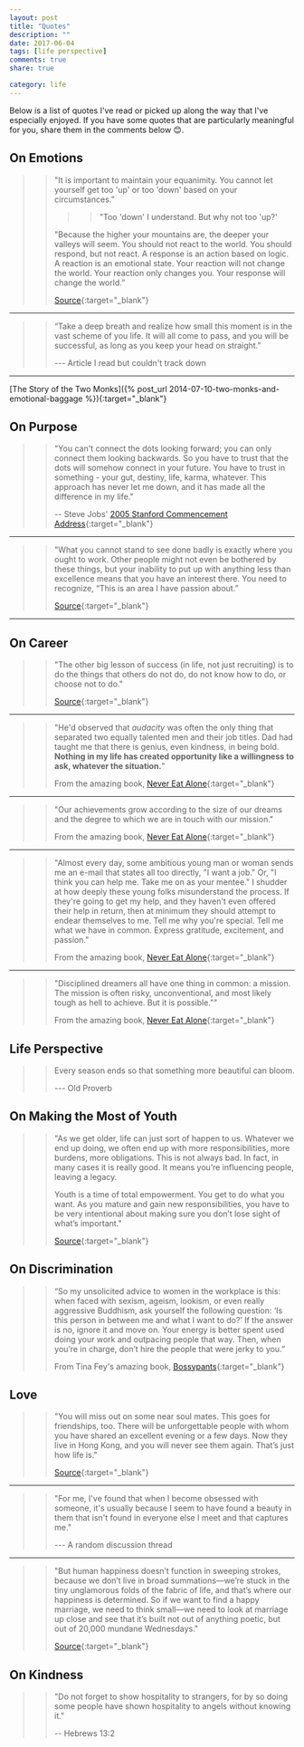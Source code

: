 ```yaml
---
layout: post
title: "Quotes"
description: ""
date: 2017-06-04
tags: [life perspective]
comments: true
share: true

category: life
--- 
```


Below is a list of quotes I've read or picked up along the way that I've especially enjoyed. If you have some quotes that are particularly meaningful for you, share them in the comments below 😊.


## On Emotions

> > "It is important to maintain your equanimity. You cannot let yourself get too 'up' or too 'down' based on your circumstances.” 
> > 
> > > > "Too 'down' I understand. But why not too 'up?’
> > 
> > "Because the higher your mountains are, the deeper your valleys will seem. You should not react to the world. You should respond, but not react. A response is an action based on logic. A reaction is an emotional state. Your reaction will not change the world. Your reaction only changes you. Your response will change the world.” 
> > 
> > [Source](http://www.humansofnewyork.com/post/63389971773/it-is-important-to-maintain-your-equanimity-you){:target="_blank"}

----------

> > “Take a deep breath and realize how small this moment is in the vast scheme of you life. It will all come to pass, and you will be successful, as long as you keep your head on straight."
> > 
> > --- Article I read but couldn't track down

----------

[The Story of the Two Monks]({% post_url 2014-07-10-two-monks-and-emotional-baggage %}){:target="_blank"}

## On Purpose
> > "You can't connect the dots looking forward; you can only connect them looking backwards. So you have to trust that the dots will somehow connect in your future. You have to trust in something - your gut, destiny, life, karma, whatever. This approach has never let me down, and it has made all the difference in my life."
> > 
> > -- Steve Jobs' [2005 Stanford Commencement Address](https://www.youtube.com/watch?v=UF8uR6Z6KLc){:target="_blank"}

----------

> > "What you cannot stand to see done badly is exactly where you ought to work. Other people might not even be bothered by these things, but your inability to put up with anything less than excellence means that you have an interest there. You need to recognize, “This is an area I have passion about.”
> > 
> > [Source](http://www.huffingtonpost.com/2012/11/16/your-life-purpose-td-jakes_n_2093261.html?utm_hp_ref=own-experts){:target="_blank"}

----------

## On Career
> > "The other big lesson of success (in life, not just recruiting) is to do the things that others do not do, do not know how to do, or choose not to do."
> > 
> > [Source](https://www.amazon.com/gp/product/0984183523/ref=as_li_tl?ie=UTF8&camp=1789&creative=9325&creativeASIN=0984183523&linkCode=as2&tag=amazon05b3-20&linkId=d64f0f84454fb93b8e77740284a61f6b){:target="_blank"}

----------

> > "He'd observed that _audacity_ was often the only thing that separated two equally talented men and their job titles. Dad had taught me that there is genius, even kindness, in being bold. __Nothing in my life has created opportunity like a willingness to ask, whatever the situation.__"
> > 
> > From the amazing book, [Never Eat Alone](https://www.amazon.com/gp/product/0385346654/ref=as_li_tl?ie=UTF8&camp=1789&creative=9325&creativeASIN=0385346654&linkCode=as2&tag=amazon05b3-20&linkId=1706f9e5a54e390907fd9b57cb5b6bad){:target="_blank"}

----------

> > "Our achievements grow according to the size of our dreams and the degree to which we are in touch with our mission."
> > 
> > From the amazing book, [Never Eat Alone](https://www.amazon.com/gp/product/0385346654/ref=as_li_tl?ie=UTF8&camp=1789&creative=9325&creativeASIN=0385346654&linkCode=as2&tag=amazon05b3-20&linkId=1706f9e5a54e390907fd9b57cb5b6bad){:target="_blank"}

----------

> > "Almost every day, some ambitious young man or woman sends me an e-mail that states all too directly, "I want a job." Or, "I think you can help me. Take me on as your mentee." I shudder at how deeply these young folks misunderstand the process. If they're going to get my help, and they haven't even offered their help in return, then at minimum they should attempt to endear themselves to me. Tell me why you're special. Tell me what we have in common. Express gratitude, excitement, and passion."
> > 
> > From the amazing book, [Never Eat Alone](https://www.amazon.com/gp/product/0385346654/ref=as_li_tl?ie=UTF8&camp=1789&creative=9325&creativeASIN=0385346654&linkCode=as2&tag=amazon05b3-20&linkId=1706f9e5a54e390907fd9b57cb5b6bad){:target="_blank"}

----------

> > "Disciplined dreamers all have one thing in common: a mission. The mission is often risky, unconventional, and most likely tough as hell to achieve. But it is possible.""
> > 
> > From the amazing book, [Never Eat Alone](https://www.amazon.com/gp/product/0385346654/ref=as_li_tl?ie=UTF8&camp=1789&creative=9325&creativeASIN=0385346654&linkCode=as2&tag=amazon05b3-20&linkId=1706f9e5a54e390907fd9b57cb5b6bad){:target="_blank"}

## Life Perspective
> > Every season ends so that something more beautiful can bloom.
> >
> > --- Old Proverb

## On Making the Most of Youth

> > "As we get older, life can just sort of happen to us. Whatever we end up doing, we often end up with more responsibilities, more burdens, more obligations. This is not always bad. In fact, in many cases it is really good. It means you’re influencing people, leaving a legacy.
> > 
> > Youth is a time of total empowerment. You get to do what you want. As you mature and gain new responsibilities, you have to be very intentional about making sure you don’t lose sight of what’s important."
> >
> > [Source](https://convergemagazine.com/travel-young-5278/){:target="_blank"}

## On Discrimination

> >  “So my unsolicited advice to women in the workplace is this: when faced with sexism, ageism, lookism, or even really aggressive Buddhism, ask yourself the following question: ‘Is this person in between me and what I want to do?’ If the answer is no, ignore it and move on. Your energy is better spent used doing your work and outpacing people that way. Then, when you’re in charge, don’t hire the people that were jerky to you.”
> > 
> > From Tina Fey's amazing book, [Bossypants](https://www.amazon.com/gp/product/0316056898/ref=as_li_tl?ie=UTF8&camp=1789&creative=9325&creativeASIN=0316056898&linkCode=as2&tag=amazon05b3-20&linkId=f5b4bd9fac75e8d1ffd50f7dfe3f246c){:target="_blank"}

## Love

> > "You will miss out on some near soul mates. This goes for friendships, too. There will be unforgettable people with whom you have shared an excellent evening or a few days. Now they live in Hong Kong, and you will never see them again. That’s just how life is."
> > 
> > [Source](https://www.nytimes.com/2014/03/01/opinion/sunday/what-you-learn-in-your-40s.html){:target="_blank"}

----------

> > "For me, I've found that when I become obsessed with someone, it's usually because I seem to have found a beauty in them that isn't found in everyone else I meet and that captures me."
> > 
> > --- A random discussion thread

----------

> > "But human happiness doesn’t function in sweeping strokes, because we don’t live in broad summations—we’re stuck in the tiny unglamorous folds of the fabric of life, and that’s where our happiness is determined. So if we want to find a happy marriage, we need to think small—we need to look at marriage up close and see that it’s built not out of anything poetic, but out of 20,000 mundane Wednesdays."
> > 
> > [Source](https://waitbutwhy.com/2014/02/pick-life-partner-part-2.html){:target="_blank"}

## On Kindness
> > "Do not forget to show hospitality to strangers, for by so doing some people have shown hospitality to angels without knowing it." 
> >
> > -- Hebrews 13:2


